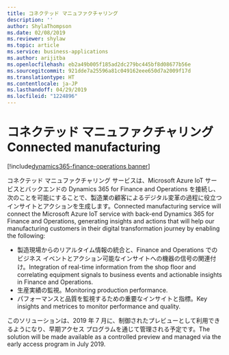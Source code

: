 ```yaml
---
title: コネクテッド マニュファクチャリング
description: ''
author: ShylaThompson
ms.date: 02/08/2019
ms.reviewer: shylaw
ms.topic: article
ms.service: business-applications
ms.author: arijitba
ms.openlocfilehash: eb2a49b005f185ad2dc279bc445bf8d08677b56e
ms.sourcegitcommit: 921dde7a25596a81c049162eee650d7a2009f17d
ms.translationtype: HT
ms.contentlocale: ja-JP
ms.lasthandoff: 04/29/2019
ms.locfileid: "1224896"
---
```

#  <a name="connected-manufacturing"></a><span data-ttu-id="38fd3-102">コネクテッド マニュファクチャリング</span><span class="sxs-lookup"><span data-stu-id="38fd3-102">Connected manufacturing</span></span>
[!include[dynamics365-finance-operations banner](../includes/dynamics365-finance-operations.md)]

<span data-ttu-id="38fd3-103">コネクテッド マニュファクチャリング サービスは、Microsoft Azure IoT サービスとバックエンドの Dynamics 365 for Finance and Operations を接続し、次のことを可能にすることで、製造業の顧客によるデジタル変革の過程に役立つインサイトとアクションを生成します。</span><span class="sxs-lookup"><span data-stu-id="38fd3-103">Connected manufacturing service will connect the Microsoft Azure IoT service with back-end Dynamics 365 for Finance and Operations, generating insights and actions that will help our manufacturing customers in their digital transformation journey by enabling the following:</span></span>

- <span data-ttu-id="38fd3-104">製造現場からのリアルタイム情報の統合と、Finance and Operations でのビジネス イベントとアクション可能なインサイトへの機器の信号の関連付け。</span><span class="sxs-lookup"><span data-stu-id="38fd3-104">Integration of real-time information from the shop floor and correlating equipment signals to business events and actionable insights in Finance and Operations.</span></span>
- <span data-ttu-id="38fd3-105">生産実績の監視。</span><span class="sxs-lookup"><span data-stu-id="38fd3-105">Monitoring production performance.</span></span>
- <span data-ttu-id="38fd3-106">パフォーマンスと品質を監視するための重要なインサイトと指標。</span><span class="sxs-lookup"><span data-stu-id="38fd3-106">Key insights and metrices to monitor performance and quality.</span></span>


<span data-ttu-id="38fd3-107">このソリューションは、2019 年 7 月に、制御されたプレビューとして利用できるようになり、早期アクセス プログラムを通じて管理される予定です。</span><span class="sxs-lookup"><span data-stu-id="38fd3-107">The solution will be made available as a controlled preview and managed via the early access program in July 2019.</span></span>
